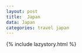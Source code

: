```yaml
---
layout: post
title:  Japan
data: Japan
categories: travel japan
---
```

{% include lazystory.html %}
